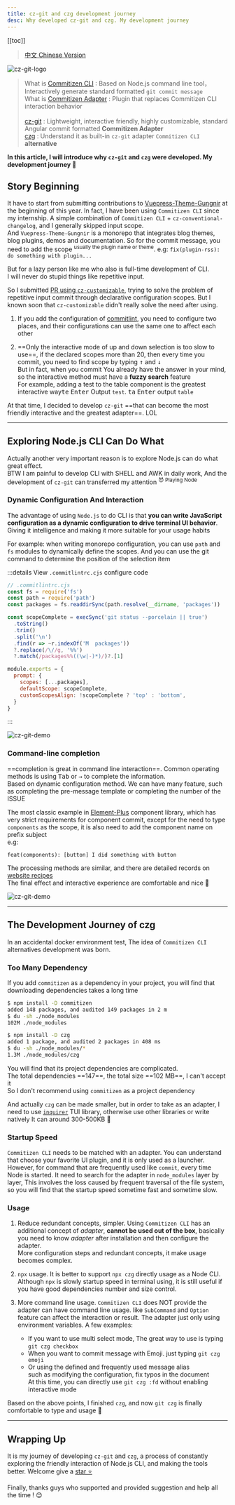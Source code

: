```yaml
---
title: cz-git and czg development journey
desc: Why developed cz-git and czg. My development journey
---
```


[[toc]]

> [中文 Chinese Version](/posts/2022-12-26-cz-git-czg-journey-zh)

![cz-git-logo](/image/cz-git.webp) <!-- <size="500"> <class="m-auto"> <!> <desc="cz-git: https://cz-git.qbb.sh/<br>czg : https://cz-git.qbb.sh/cli/"> -->

> What is [Commitizen CLI](https://github.com/commitizen/cz-cli) : Based on Node.js command line tool，Interactively generate standard formatted `git commit message` <br>
> What is [Commitizen Adapter](https://github.com/commitizen/cz-cli#adapters) : Plugin that replaces Commitizen CLI interaction behavior <br>
> <br>
> [cz-git](https://cz-git.qbb.sh/zh/guide/introduction) : Lightweight, interactive friendly, highly customizable, standard Angular commit formatted **Commitizen Adapter**<br>
> [czg](https://cz-git.qbb.sh/zh/cli/) : Understand it as built-in `cz-git` adapter `Commitizen CLI` **alternative**

**In this article, I will introduce why `cz-git` and `czg` were developed. My development journey 🤗**

## Story Beginning

It have to start from submitting contributions to [Vuepress-Theme-Gungnir](https://github.com/Renovamen/vuepress-theme-gungnir) at the beginning of this year.
In fact, I have been using `Commitizen CLI` since my internship. A simple combination of `Commitizen CLI` + `cz-conventional-changelog`, and I generally skipped input scope. <br>And `Vuepress-Theme-Gungnir` is a monorepo that integrates blog themes, blog plugins, demos and documentation. So for the commit message, you need to add the scope <sup>usually the plugin name or theme</sup>. e.g: `fix(plugin-rss): do something with plugin...`

But for a lazy person like me who also is full-time development of CLI.<br>I will never do stupid things like repetitive input.

So I submitted [PR using `cz-customizable`](https://github.com/Renovamen/vuepress-theme-gungnir/pull/34), trying to solve the problem of repetitive input commit through declarative configuration scopes. But I known soon that `cz-customizable` didn't really solve the need after using.

1. If you add the configuration of [commitlint](https://commitlint.js.org/), you need to configure two places, and their configurations can use the same one to affect each other

2. ==Only the interactive mode of up and down selection is too slow to use==, if the declared scopes more than 20, then every time you commit, you need to find scope by typing <kbd>↑</kbd> and <kbd>↓</kbd><br>But in fact, when you commit You already have the answer in your mind, so the interactive method must have a **fuzzy search** feature<br>For example, adding a test to the table component is the greatest interactive way<kbd>te</kbd> <kbd>Enter</kbd> Output `test`. <kbd>ta</kbd> <kbd>Enter</kbd> output `table`

At that time, I decided to develop `cz-git` ==that can become the most friendly interactive and the greatest adapter==. LOL

---

## Exploring Node.js CLI Can Do What

Actually another very important reason is to explore Node.js can do what great effect.<br>BTW I am painful to develop CLI with SHELL and AWK in daily work, And the development of `cz-git` can transferred my attention <sup>😈 Playing Node</sup>

### Dynamic Configuration And Interaction

The advantage of using `Node.js` to do CLI is that **you can write JavaScript configuration as a dynamic configuration to drive terminal UI behavior**. Giving it intelligence and making it more suitable for your usage habits<br>

For example: when writing monorepo configuration, you can use `path` and `fs` modules to dynamically define the scopes. And you can use the git command to determine the position of the selection item

:::details View `.commitlintrc.cjs` configure code
```js
// .commitlintrc.cjs
const fs = require('fs')
const path = require('path')
const packages = fs.readdirSync(path.resolve(__dirname, 'packages'))

const scopeComplete = execSync('git status --porcelain || true')
  .toString()
  .trim()
  .split('\n')
  .find(r => ~r.indexOf('M  packages'))
  ?.replace(/\//g, '%%')
  ?.match(/packages%%((\w|-)*)/)?.[1]

module.exports = {
  prompt: {
    scopes: [...packages],
    defaultScope: scopeComplete,
    customScopesAlign: !scopeComplete ? 'top' : 'bottom',
  }
}
```
:::

![cz-git-demo](/image/cz-demo-1.gif) <!-- <size="700x268"> -->

### Command-line completion

==completion is great in command line interaction==. Common operating methods is using <kbd>Tab</kbd> or <kbd>→</kbd> to complete the information.<br>
Based on dynamic configuration method. We can have many feature, such as completing the pre-message template or completing the number of the ISSUE

The most classic example in [Element-Plus](https://github.com/element-plus/element-plus) component library, which has very strict requirements for component commit, except for the need to type `components` as the scope, it is also need to add the component name on prefix subject <br> e.g:

```
feat(components): [button] I did something with button
```

The processing methods are similar, and there are detailed records on [website recipes](https://cz-git.qbb.sh/recipes/default-subject)<br>
The final effect and interactive experience are comfortable and nice 🤗

![cz-git-demo](/image/cz-demo-2.gif) <!-- <size="700x268"> -->

---

## The Development Journey of czg

In an accidental docker environment test, The idea of `Commitizen CLI` alternatives development was born.

### Too Many Dependency

If you add `commitizen` as a dependency in your project, you will find that downloading dependencies takes a long time

```sh
$ npm install -D commitizen
added 148 packages, and audited 149 packages in 2 m
$ du -sh ./node_modules
102M ./node_modules

$ npm install -D czg
added 1 package, and audited 2 packages in 408 ms
$ du -sh ./node_modules/*
1.3M ./node_modules/czg
```

You will find that its project dependencies are complicated.<br> The total dependencies ==147==, the total size ==102 MB==, I can't accept it<br>
So I don't recommend using `commitizen` as a project dependency

And actually `czg` can be made smaller, but in order to take as an adapter, I need to use [`inquirer`](https://github.com/SBoudrias/Inquirer.js) TUI library, otherwise use other libraries or write natively It can around 300-500KB 🧐

### Startup Speed

`Commitizen CLI` needs to be matched with an adapter. You can understand that choose your favorite UI plugin, and it is only used as a launcher. <br>However, for command that are frequently used like `commit`, every time Node is started. It need to search for the adapter in `node_modules` layer by layer, This involves the loss caused by frequent traversal of the file system, so you will find that the startup speed sometime fast and sometime slow.

### Usage

1. Reduce redundant concepts, simpler. Using `Commitizen CLI` has an additional concept of *adapter*, **cannot be used out of the box**, basically you need to know *adapter* after installation and then configure the adapter.<br> More configuration steps and redundant concepts, it make usage becomes complex.

2. `npx` usage. It is better to support `npx czg` directly usage as a Node CLI. Although `npx` is slowly startup speed in terminal using, it is still useful if you have good dependencies number and size control.

3. More command line usage. `Commitizen CLI` does NOT provide the adapter can have command line usage. like `SubCommand` and `Option` feature can affect the interaction or result. The adapter just only using environment variables. A few examples:
     - If you want to use multi select mode, The great way to use is typing `git czg checkbox`
     - When you want to commit message with Emoji. just typing `git czg emoji`
     - Or using the defined and frequently used message alias<br> such as modifying the configuration, fix typos in the document<br> At this time, you can directly use `git czg :fd` without enabling interactive mode


Based on the above points, I finished `czg`, and now `git czg` is finally comfortable to type and usage 🤗

---

## Wrapping Up

It is my journey of developing `cz-git` and `czg`, a process of constantly exploring the friendly interaction of Node.js CLI, and making the tools better. Welcome give a [star ⭐](https://github.com/Zhengqbbb/cz-git)

Finally, thanks guys who supported and provided suggestion and help all the time ! 😊
